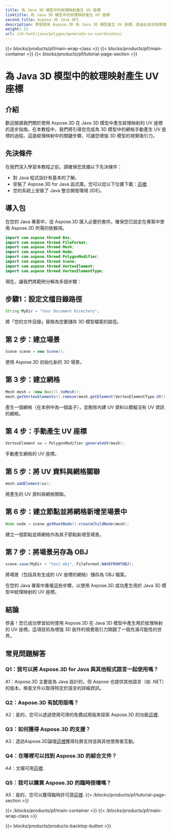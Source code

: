 ```yaml
---
title: 為 Java 3D 模型中的紋理映射產生 UV 座標
linktitle: 為 Java 3D 模型中的紋理映射產生 UV 座標
second_title: Aspose.3D Java API
description: 學習使用 Aspose.3D 為 Java 3D 模型產生 UV 座標。透過此逐步指南增強項目中的紋理映射。
weight: 11
url: /zh-hant/java/polygon/generate-uv-coordinates/
---
```


{{< blocks/products/pf/main-wrap-class >}}
{{< blocks/products/pf/main-container >}}
{{< blocks/products/pf/tutorial-page-section >}}

# 為 Java 3D 模型中的紋理映射產生 UV 座標

## 介紹

歡迎閱讀我們關於使用 Aspose.3D 在 Java 3D 模型中產生紋理映射的 UV 座標的逐步指南。在本教程中，我們將引導您完成為 3D 模型中的網格手動產生 UV 座標的過程。這是紋理映射中的關鍵步驟，可讓您增強 3D 模型的視覺吸引力。

## 先決條件

在我們深入學習本教程之前，請確保您具備以下先決條件：

- 對 Java 程式設計有基本的了解。
- 安裝了 Aspose.3D for Java 函式庫。您可以從以下位置下載：[這裡](https://releases.aspose.com/3d/java/).
- 您的系統上安裝了 Java 整合開發環境 (IDE)。

## 導入包

在您的 Java 專案中，從 Aspose.3D 匯入必要的套件。確保您已設定在專案中使用 Aspose.3D 所需的依賴項。

```java
import com.aspose.threed.Box;
import com.aspose.threed.FileFormat;
import com.aspose.threed.Mesh;
import com.aspose.threed.Node;
import com.aspose.threed.PolygonModifier;
import com.aspose.threed.Scene;
import com.aspose.threed.VertexElement;
import com.aspose.threed.VertexElementType;
```

現在，讓我們將範例分解為多個步驟：

## 步驟1：設定文檔目錄路徑

```java
String MyDir = "Your Document Directory";
```

將「您的文件目錄」替換為您要儲存 3D 模型檔案的路徑。

## 第 2 步：建立場景

```java
Scene scene = new Scene();
```

使用 Aspose.3D 初始化新的 3D 場景。

## 第 3 步：建立網格

```java
Mesh mesh = (new Box()).toMesh();
mesh.getVertexElements().remove(mesh.getElement(VertexElementType.UV));
```

產生一個網格（在本例中為一個盒子），並刪除內建 UV 資料以模擬沒有 UV 資訊的網格。

## 第 4 步：手動產生 UV 座標

```java
VertexElement uv = PolygonModifier.generateUV(mesh);
```

手動產生網格的 UV 座標。

## 第 5 步：將 UV 資料與網格關聯

```java
mesh.addElement(uv);
```

將產生的 UV 資料與網格關聯。

## 第 6 步：建立節點並將網格新增至場景中

```java
Node node = scene.getRootNode().createChildNode(mesh);
```

建立一個節點並將網格作為其子節點新增至場景。

## 第 7 步：將場景另存為 OBJ

```java
scene.save(MyDir + "test.obj", FileFormat.WAVEFRONTOBJ);
```

將場景（包括具有生成的 UV 座標的網格）儲存為 OBJ 檔案。

在您的 Java 專案中重複這些步驟，以使用 Aspose.3D 成功產生用於 Java 3D 模型中紋理映射的 UV 座標。

## 結論

恭喜！您已成功學習如何使用 Aspose.3D 在 Java 3D 模型中產生用於紋理映射的 UV 座標。這項技術為增強 3D 創作的視覺吸引力開闢了一個充滿可能性的世界。

## 常見問題解答

### Q1：我可以將 Aspose.3D for Java 與其他程式語言一起使用嗎？

A1：Aspose.3D 主要是為 Java 設計的，但 Aspose 也提供其他語言（如 .NET）的版本。檢查文件以取得特定於語言的詳細資訊。

### Q2：Aspose.3D 有試用版嗎？

 A2：是的，您可以透過使用可用的免費試用版來探索 Aspose.3D 的功能[這裡](https://releases.aspose.com/).

### Q3：如何獲得 Aspose.3D 的支援？

A3：造訪Aspose.3D論壇[這裡](https://forum.aspose.com/c/3d/18)獲得社群支持並與其他使用者互動。

### Q4：在哪裡可以找到 Aspose.3D 的綜合文件？

 A4：文檔可用[這裡](https://reference.aspose.com/3d/java/).

### Q5：我可以購買 Aspose.3D 的臨時授權嗎？

 A5：是的，您可以獲得臨時許可證[這裡](https://purchase.aspose.com/temporary-license/).
{{< /blocks/products/pf/tutorial-page-section >}}

{{< /blocks/products/pf/main-container >}}
{{< /blocks/products/pf/main-wrap-class >}}

{{< blocks/products/products-backtop-button >}}
